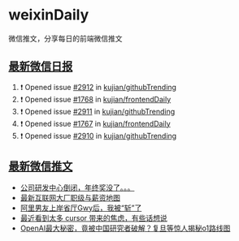 # weixinDaily
微信推文，分享每日的前端微信推文

## [最新微信日报](https://github.com/kujian/weixinDaily/issues)

<!--START_SECTION:activity-->
1. ❗ Opened issue [#2912](https://github.com/kujian/githubTrending/issues/2912) in [kujian/githubTrending](https://github.com/kujian/githubTrending)
2. ❗ Opened issue [#1768](https://github.com/kujian/frontendDaily/issues/1768) in [kujian/frontendDaily](https://github.com/kujian/frontendDaily)
3. ❗ Opened issue [#2911](https://github.com/kujian/githubTrending/issues/2911) in [kujian/githubTrending](https://github.com/kujian/githubTrending)
4. ❗ Opened issue [#1767](https://github.com/kujian/frontendDaily/issues/1767) in [kujian/frontendDaily](https://github.com/kujian/frontendDaily)
5. ❗ Opened issue [#2910](https://github.com/kujian/githubTrending/issues/2910) in [kujian/githubTrending](https://github.com/kujian/githubTrending)
<!--END_SECTION:activity-->


## [最新微信推文](https://weixin.qdkfweb.cn/)

<!-- BLOG-POST-LIST:START -->
- [公司研发中心倒闭，年终奖没了。。。](https://weixin.qdkfweb.cn/61676.html)
- [最新互联网大厂职级与薪资地图](https://weixin.qdkfweb.cn/61677.html)
- [阿里男友上岸省厅Gwy后，我被“斩”了](https://weixin.qdkfweb.cn/61687.html)
- [最近看到太多 cursor 带来的焦虑，有些话想说](https://weixin.qdkfweb.cn/61702.html)
- [OpenAI最大秘密，竟被中国研究者破解？复旦等惊人揭秘o1路线图](https://weixin.qdkfweb.cn/61700.html)
<!-- BLOG-POST-LIST:END -->